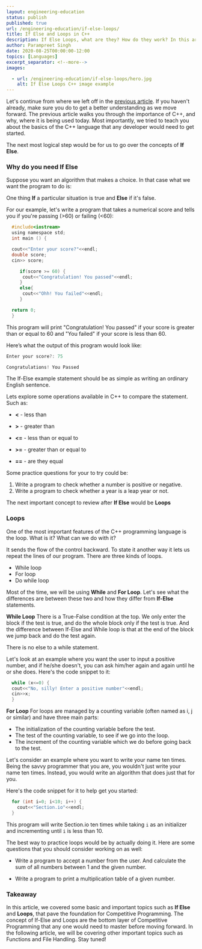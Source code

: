 ```yaml
---
layout: engineering-education
status: publish
published: true
url: /engineering-education/if-else-loops/
title: If Else and Loops in C++
description: If Else Loops, what are they? How do they work? In this article we will be going over some programming basics such as while loops, and for loops.
author: Parampreet Singh
date: 2020-08-25T00:00:00-12:00
topics: [Languages]
excerpt_separator: <!--more-->
images:

  - url: /engineering-education/if-else-loops/hero.jpg
    alt: If Else Loops C++ image example
---
```

Let's continue from where we left off in the [previous article](https://www.section.io/engineering-education/intro-to-c-part1/). If you haven't already, make sure you do to get a better understanding as we move forward. The previous article walks you through the importance of C++, and why, where it is being used today. Most importantly, we tried to teach you about the basics of the C++ language that any developer would need to get started.
<!--more-->
The next most logical step would be for us to go over the concepts of **If Else**.

### Why do you need If Else
Suppose you want an algorithm that makes a choice. In that case what we want the program to do is:

One thing **If** a particular situation is true and **Else** if it's false.

For our example, let's write a program that takes a numerical score and tells you if you're passing (>60) or failing (<60):

```C
  #include<iostream>
  using namespace std;
  int main () {

  cout<<"Enter your score?"<<endl;
  double score;
  cin>> score;

     if(score >= 60) {
      cout<<"Congratulation! You passed"<<endl;
     }
     else{
      cout<<"Ohh! You failed"<<endl;
     }

  return 0;
  }
  ```

This program will print "Congratulation! You passed" if your score is greater than or equal to 60 and "You failed" if your score is less than 60.

Here’s what the output of this program would look like:

```C
Enter your score?: 75

Congratulations! You Passed
```

The If-Else example statement should be as simple as writing an ordinary English sentence.

Lets explore some operations available in C++ to compare the statement. Such as:

- **<** - less than

- **>** - greater than

- **<=** - less than or equal to

- **>=** - greater than or equal to

- **==** - are they equal

Some practice questions for your to try could be:

1. Write a program to check whether a number is positive or negative.
2. Write a program to check whether a year is a leap year or not.

The next important concept to review after **If Else** would be  **Loops**

### Loops
One of the most important features of the C++ programming language is the loop. What is it? What can we do with it?

It sends the flow of the control backward. To state it another way it lets us repeat the lines of our program. There are three kinds of loops.

- While loop
- For loop
- Do while loop

Most of the time, we will be using **While** and **For Loop**. Let's see what the differences are between these two and how they differ from **If-Else** statements.

**While Loop**
There is a True-False condition at the top. We only enter the block if the test is true, and do the whole block only if the test is true.
And the difference between If-Else and While loop is that at the end of the block we jump back and do the test again.

There is no else to a while statement.

Let's look at an example where you want the user to input a positive number, and if he/she doesn't, you can ask him/her again and again until he or she does. Here's the code snippet to it:

```C
  while (x<=0) {
  cout<<"No, silly! Enter a positive number"<<endl;
  cin>>x;
  }
  ```

**For Loop**
For loops are managed by a counting variable (often named as i, j or similar) and have three main parts:

- The initialization of the counting variable before the test.
- The test of the counting variable, to see if we go into the loop.
- The increment of the counting variable which we do before going back to the test.

Let's consider an example where you want to write your name ten times. Being the savvy programmer that you are, you wouldn't just write your name ten times. Instead, you would write an algorithm that does just that for you.

Here's the code snippet for it to help get you started:

```C
  for (int i=0; i<10; i++) {
    cout<<"Section.io"<<endl;
  }
  ```

This program will write Section.io ten times while taking `i` as an initializer and incrementing until `i` is less than 10.

The best way to practice loops would be by actually doing it. Here are some questions that you should consider working on as well:

- Write a program to accept a number from the user. And calculate the sum of all numbers between 1 and the given number.

- Write a program to print a multiplication table of a given number.

### Takeaway
In this article, we covered some basic and important topics such as **If Else** and **Loops**, that pave the foundation for Competitive Programming. The concept of If-Else and Loops are the bottom layer of Competitive Programming that any one would need to master before moving forward. In the following article, we will be covering other important topics such as Functions and File Handling. Stay tuned!
